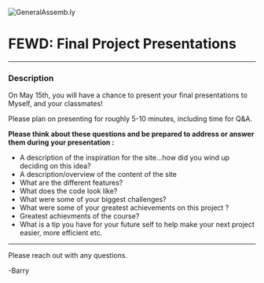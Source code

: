 ![GeneralAssemb.ly](https://github.com/generalassembly/ga-ruby-on-rails-for-devs/raw/master/images/ga.png "GeneralAssemb.ly")

# FEWD: Final Project Presentations

---


### Description

On May 15th, you will have a chance to present your final presentations to Myself, and your classmates!

Please plan on presenting for roughly 5-10 minutes, including time for Q&A.  

**Please think about these questions and be prepared to address or answer them during your presentation :** 

- A description of the inspiration for the site…how did you wind up deciding on this idea? 
- A description/overview of the content of the site
- What are the different features?  
- What does the code look like?  
- What were some of your biggest challenges? 
- What were some of your greatest achievements on this project ?
- Greatest achievments of the course? 
- What is a tip you have for your future self to help make your next project easier, more efficient etc. 


------

Please reach out with any questions. 



-Barry 